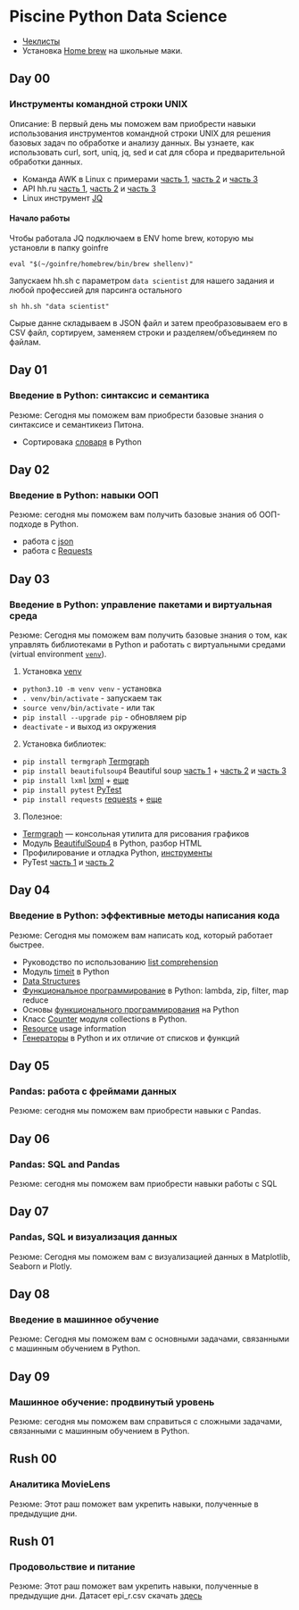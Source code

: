 # Piscine Python Data Science

- [Чеклисты](https://github.com/Chegashi/Piscine_Python_Data_Science.42)
- Установка [Home brew](https://docs.brew.sh/Installation) на школьные маки.

## Day 00
### Инструменты командной строки UNIX

Описание: В первый день мы поможем вам приобрести навыки использования инструментов командной строки UNIX для решения базовых задач по обработке и анализу данных. Вы узнаете, как использовать curl, sort, uniq, jq, sed и cat для сбора и предварительной обработки данных.

- Команда AWK в Linux с примерами [часть 1](https://routerus.com/awk-command/?ysclid=l84uzjls5s521557873), [часть 2](https://habr.com/ru/company/ruvds/blog/327754/?ysclid=l84txpfiyk737745328) и [часть 3](https://zalinux.ru/?p=554)
- API hh.ru [часть 1](https://habr.com/ru/company/hh/blog/303168/), [часть 2](https://github.com/hhru/api/blob/master/README.md#%D0%A0%D0%B5%D1%81%D1%83%D1%80%D1%81%D1%8B) и  [часть 3](https://github.com/hhru/api/blob/master/docs/general.md)
- Linux инструмент [JQ](https://russianblogs.com/article/9830458316/)

#### Начало работы
Чтобы работала JQ подключаем в ENV home brew, которую мы установли в папку goinfre
```
eval "$(~/goinfre/homebrew/bin/brew shellenv)"
```

Запускаем hh.sh с параметром `data scientist` для нашего задания и любой профессией для парсинга остального
```
sh hh.sh "data scientist"
```
Сырые данне складываем в JSON файл и затем преобразовываем его в CSV файл, сортируем, заменяем строки и разделяем/объединяем по файлам.


## Day 01
### Введение в Python: синтаксис и семантика

Резюме: Сегодня мы поможем вам приобрести базовые знания о синтаксисе и семантикеиз Питона.

- Сортировака [словаря](https://python-school.ru/blog/sort-dict/) в Python

## Day 02
### Введение в Python: навыки ООП

Резюме: сегодня мы поможем вам получить базовые знания об ООП-подходе в Python.
- работа с [json](https://www.awesomeandrew.ru/2019/03/31/%D1%80%D0%B0%D0%B1%D0%BE%D1%82%D0%B0-%D1%81-%D0%B4%D0%B0%D0%BD%D0%BD%D1%8B%D0%BC%D0%B8-%D0%B2-%D1%84%D0%BE%D1%80%D0%BC%D0%B0%D1%82%D0%B5-json-%D0%B2-python/)
- работа с [Requests](https://python-scripts.com/requests)

## Day 03
### Введение в Python: управление пакетами и виртуальная среда

Резюме: Сегодня мы поможем вам получить базовые знания о том, как управлять библиотеками в Python и работать с виртуальными средами (virtual environment [`venv`](https://github.com/luta-wolf/Piscine_Python_Data_Science/tree/main/DS_03)).

1) Установка [venv](https://pythonchik.ru/okruzhenie-i-pakety/virtualnoe-okruzhenie-python-venv)
-  `python3.10 -m venv venv` - установка
-  `. venv/bin/activate` - запускаем так
-  `source venv/bin/activate` - или так
-  `pip install --upgrade pip` - oбновляем pip
-  `deactivate` - и выход из окружения


2) Установка библиотек:
- `pip install termgraph`       [Termgraph](https://github.com/mkaz/termgraph)
- `pip install beautifulsoup4`  Beautiful soup [часть 1](https://www.crummy.com/software/BeautifulSoup/bs4/doc.ru/bs4ru.html) + [часть 2](http://bs4ru.geekwriter.ru/bs4ru.html) и [часть 3](https://habr.com/ru/post/544828/)
- `pip install lxml`            [lxml](https://pypi.org/project/lxml/) + [еще](https://webdevblog.ru/vvedenie-v-biblioteku-python-lxml/)
- `pip install pytest`          [PyTest](https://habr.com/ru/post/448782/)
- `pip install requests`        [requests](https://pypi.org/project/requests/) + [еще](https://realpython.com/python-requests/)

3) Полезное:
- [Termgraph](https://xakep.ru/2018/09/14/www-termgraph/) — консольная утилита для рисования графиков
- Модуль [BeautifulSoup4](https://docs-python.ru/packages/paket-beautifulsoup4-python/) в Python, разбор HTML
- Профилирование и отладка Python, [инструменты](https://habr.com/ru/company/vk/blog/202832/)
- PyTest [часть 1](https://habr.com/ru/post/269759/) и [часть 2](https://habr.com/ru/post/448782/)


## Day 04
### Введение в Python: эффективные методы написания кода

Резюме: Сегодня мы поможем вам написать код, который работает быстрее.

- Руководство по использованию [list comprehension](https://pythonru.com/osnovy/python-list-comprehension)
- Модуль [timeit](https://pythonim.ru/moduli/timeit-python) в Python
- [Data Structures](https://docs.python.org/3/tutorial/datastructures.html)
- [Функциональное программирование](http://pythonicway.com/python-functinal-programming) в Python: lambda, zip, filter, map reduce
- Основы [функционального программирования](https://habr.com/ru/post/555378/) на Python
- Класс [Counter](https://docs-python.ru/standart-library/modul-collections-python/klass-counter-modulja-collections/) модуля collections в Python.
- [Resource](https://docs.python.org/3/library/resource.html) usage information
- [Генераторы](https://pythonist.ru/generatory-v-python/) в Python и их отличие от списков и функций


## Day 05
### Pandas: работа с фреймами данных
Резюме: сегодня мы поможем вам приобрести навыки с Pandas.

## Day 06
### Pandas: SQL and Pandas
Резюме: сегодня мы поможем вам приобрести навыки работы с SQL

## Day 07
### Pandas, SQL и визуализация данных
Резюме: Сегодня мы поможем вам с визуализацией данных в Matplotlib, Seaborn и Plotly.

## Day 08
### Введение в машинное обучение
Резюме: Сегодня мы поможем вам с основными задачами, связанными с машинным обучением в Python.

## Day 09
### Машинное обучение: продвинутый уровень
Резюме: сегодня мы поможем вам справиться с сложными задачами, связанными с машинным обучением в Python.

## Rush 00
### Аналитика MovieLens
Резюме: Этот раш поможет вам укрепить навыки, полученные в предыдущие дни.


## Rush 01
### Продовольствие и питание
Резюме: Этот раш поможет вам укрепить навыки, полученные в предыдущие дни.
Датасет epi_r.csv скачать [здесь](https://drive.google.com/file/d/1hzmxNBrY7-9mv5EpqAvhVUiJahfrcYUN/view)


